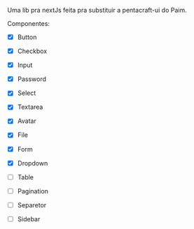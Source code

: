 Uma lib pra nextJs feita pra substituir a pentacraft-ui do Paim.

Componentes: 
- [X] Button
- [X] Checkbox
- [X] Input
- [X] Password
- [X] Select
- [X] Textarea
- [X] Avatar
- [X] File
- [X] Form
- [X] Dropdown
- [ ] Table
- [ ] Pagination
- [ ] Separetor
- [ ] Sidebar

